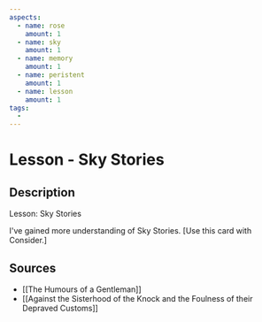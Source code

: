 ```yaml
---
aspects: 
  - name: rose
    amount: 1
  - name: sky
    amount: 1
  - name: memory
    amount: 1
  - name: peristent
    amount: 1
  - name: lesson
    amount: 1
tags:
  - 
---
```


# Lesson - Sky Stories

## Description
Lesson: Sky Stories

I've gained more understanding of Sky Stories. [Use this card with Consider.]
## Sources
- [[The Humours of a Gentleman]]
- [[Against the Sisterhood of the Knock and the Foulness of their Depraved Customs]]